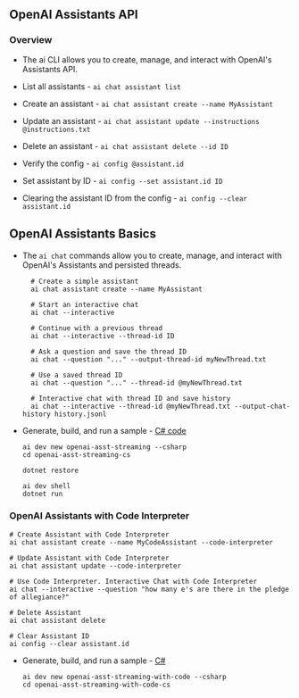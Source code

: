 ## OpenAI Assistants API
### Overview

* The ai CLI allows you to create, manage, and interact with OpenAI's Assistants API.

* List all assistants - ``` ai chat assistant list ```
* Create an assistant - ``` ai chat assistant create --name MyAssistant ```
* Update an assistant - ``` ai chat assistant update --instructions @instructions.txt ```
* Delete an assistant - ``` ai chat assistant delete --id ID ```
* Verify the config - ``` ai config @assistant.id ```
* Set assistant by ID - ``` ai config --set assistant.id ID ```
* Clearing the assistant ID from the config - ``` ai config --clear assistant.id ```

## OpenAI Assistants Basics

* The ``` ai chat ``` commands allow you to create, manage, and interact with OpenAI's Assistants and persisted threads.

  ```  
    # Create a simple assistant
    ai chat assistant create --name MyAssistant
    
    # Start an interactive chat
    ai chat --interactive
    
    # Continue with a previous thread
    ai chat --interactive --thread-id ID
    
    # Ask a question and save the thread ID
    ai chat --question "..." --output-thread-id myNewThread.txt
    
    # Use a saved thread ID
    ai chat --question "..." --thread-id @myNewThread.txt
    
    # Interactive chat with thread ID and save history
    ai chat --interactive --thread-id @myNewThread.txt --output-chat-history history.jsonl
  ```

* Generate, build, and run a sample - <a href="https://thebookof.ai/openai-asst/openai-asst-streaming-cs/sample-overview/">C# code</a>
  ```
  ai dev new openai-asst-streaming --csharp
  cd openai-asst-streaming-cs
  
  dotnet restore
  
  ai dev shell
  dotnet run
  ```

### OpenAI Assistants with Code Interpreter
  ```
  # Create Assistant with Code Interpreter
  ai chat assistant create --name MyCodeAssistant --code-interpreter
  
  # Update Assistant with Code Interpreter
  ai chat assistant update --code-interpreter
  
  # Use Code Interpreter. Interactive Chat with Code Interpreter
  ai chat --interactive --question "how many e's are there in the pledge of allegiance?"
  
  # Delete Assistant
  ai chat assistant delete
  
  # Clear Assistant ID
  ai config --clear assistant.id
  ```

* Generate, build, and run a sample - <a href="https://thebookof.ai/openai-asst/openai-asst-streaming-with-code-cs/sample-overview/">C#</a>
  ``` 
  ai dev new openai-asst-streaming-with-code --csharp
  cd openai-asst-streaming-with-code-cs
  ```
